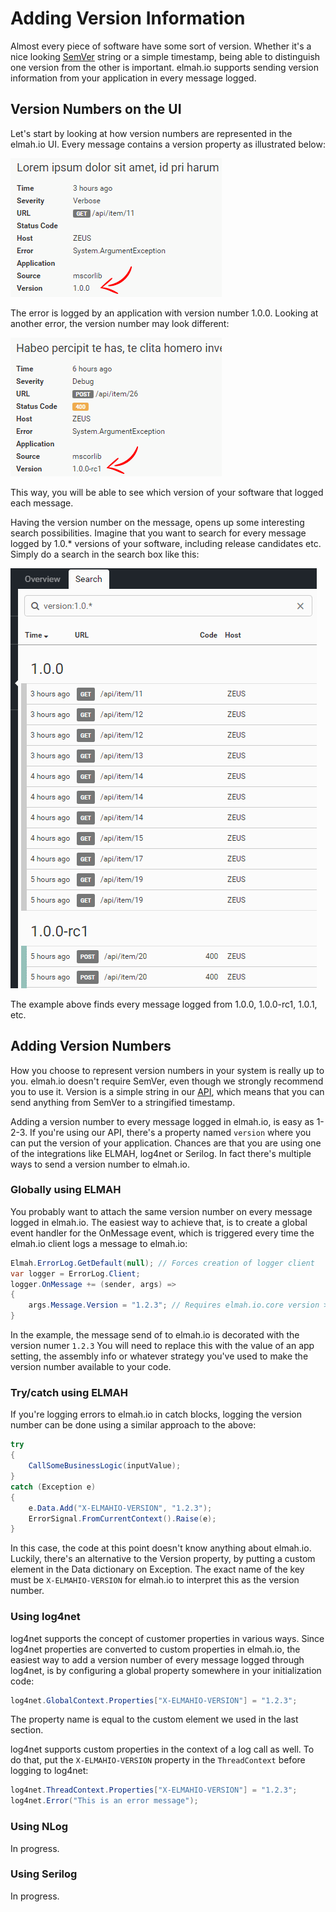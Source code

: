 # Adding Version Information
Almost every piece of software have some sort of version. Whether it's a nice looking [SemVer](http://semver.org/) string or a simple timestamp, being able to distinguish one version from the other is important. elmah.io supports sending version information from your application in every message logged.

## Version Numbers on the UI
Let's start by looking at how version numbers are represented in the elmah.io UI. Every message contains a version property as illustrated below:

![Error Details with Version Number](images/versiondetails.png)

The error is logged by an application with version number 1.0.0. Looking at another error, the version number may look different:

![Error Details with Other Version Number](images/versiondetails2.png)

This way, you will be able to see which version of your software that logged each message.

Having the version number on the message, opens up some interesting search possibilities. Imagine that you want to search for every message logged by 1.0.* versions of your software, including release candidates etc. Simply do a search in the search box like this:

![Search for Versions](images/versionsearch.png)

The example above finds every message logged from 1.0.0, 1.0.0-rc1, 1.0.1, etc.

## Adding Version Numbers
How you choose to represent version numbers in your system is really up to you. elmah.io doesn't require SemVer, even though we strongly recommend you to use it. Version is a simple string in our [API](elmah.io/api), which means that you can send anything from SemVer to a stringified timestamp.

Adding a version number to every message logged in elmah.io, is easy as 1-2-3. If you're using our API, there's a property named `version` where you can put the version of your application. Chances are that you are using one of the integrations like ELMAH, log4net or Serilog. In fact there's multiple ways to send a version number to elmah.io.

### Globally using ELMAH

You probably want to attach the same version number on every message logged in elmah.io. The easiest way to achieve that, is to create a global event handler for the OnMessage event, which is triggered every time the elmah.io client logs a message to elmah.io:

```csharp
Elmah.ErrorLog.GetDefault(null); // Forces creation of logger client
var logger = ErrorLog.Client;
logger.OnMessage += (sender, args) =>
{
    args.Message.Version = "1.2.3"; // Requires elmah.io.core version >= 2.0.26
}
```

In the example, the message send of to elmah.io is decorated with the version numer `1.2.3` You will need to replace this with the value of an app setting, the assembly info or whatever strategy you've used to make the version number available to your code.

### Try/catch using ELMAH

If you're logging errors to elmah.io in catch blocks, logging the version number can be done using a similar approach to the above:

```csharp
try
{
    CallSomeBusinessLogic(inputValue);
}
catch (Exception e)
{
    e.Data.Add("X-ELMAHIO-VERSION", "1.2.3");
    ErrorSignal.FromCurrentContext().Raise(e);
}
```

In this case, the code at this point doesn't know anything about elmah.io. Luckily, there's an alternative to the Version property, by putting a custom element in the Data dictionary on Exception. The exact name of the key must be `X-ELMAHIO-VERSION` for elmah.io to interpret this as the version number.

### Using log4net

log4net supports the concept of customer properties in various ways. Since log4net properties are converted to custom properties in elmah.io, the easiest way to add a version number of every message logged through log4net, is by configuring a global property somewhere in your initialization code:

```csharp
log4net.GlobalContext.Properties["X-ELMAHIO-VERSION"] = "1.2.3";
```

The property name is equal to the custom element we used in the last section.

log4net supports custom properties in the context of a log call as well. To do that, put the `X-ELMAHIO-VERSION` property in the `ThreadContext` before logging to log4net:

```csharp
log4net.ThreadContext.Properties["X-ELMAHIO-VERSION"] = "1.2.3";
log4net.Error("This is an error message");
```

### Using NLog

In progress.

### Using Serilog

In progress.
